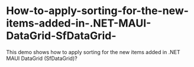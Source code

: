 # How-to-apply-sorting-for-the-new-items-added-in-.NET-MAUI-DataGrid-SfDataGrid-
This demo shows how to apply sorting for the new items added in .NET MAUI DataGrid (SfDataGrid)?
